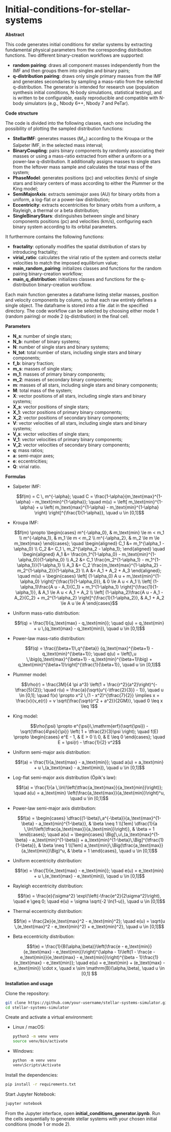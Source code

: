 # Initial-conditions-for-stellar-systems

**Abstract**

This code generates initial conditions for stellar systems by extracting fundamental physical parameters from the corresponding distribution functions. Two different binary-creation workflows are supported:
* **random pairing**: draws all component masses independently from the IMF and then groups them into singles and binary pairs;
* **q-distribution pairing**: draws only single primary masses from the IMF and generates secondaries by sampling a mass-ratio from the selected q-distribution.
The generator is intended for research use (population synthesis initial conditions, N-body simulations, statistical testing), and is written to be configurable, easily reproducible and compatible with N-body simulators (e.g., Nbody 6++, Nbody 7 and PeTar).

**Code structure**

The code is divided into the following classes, each one including the possibility of plotting the sampled distribution functions:

* **StellarIMF**: generates masses ($M_\odot$) according to the Kroupa or the Salpeter IMF, in the selected mass interval;
* **BinaryCoupling**: pairs binary components by randomly associating their masses or using a mass-ratio extracted from either a uniform or a power-law q-distribution. It additionally assigns masses to single stars from the leftover mass sample and calculates the total mass of the system;
* **PhaseModel**: generates positions (pc) and velocities (km/s) of single stars and binary centers of mass according to either the Plummer or the King model;
* **SemiMajorAxis**: extracts semimajor axes (AU) for binary orbits from a uniform, a log-flat or a power-law distribution;
* **Eccentricity**: extracts eccentricities for binary orbits from a uniform, a Rayleigh, a thermal or a beta distribution;
* **SingleBinaryStars**: distinguishes between single and binary components positions (pc) and velocities (km/s), configuring each binary system according to its orbital parameters.

It furthermore contains the following functions:

* **fractality**: optionally modifies the spatial distribution of stars by introducing fractality;
* **virial_ratio**: calculates the virial ratio of the system and corrects stellar velocities to match the imposed equilibrium value;
* **main_random_pairing**: initializes classes and functions for the random pairing binary-creation workflow;
* **main_q_distribution**: initializes classes and functions for the q-distribution binary-creation workflow.

Each main function generates a dataframe listing stellar masses, position and velocity components by column, so that each raw entirely defines a single object. The dataframe is stored into a file .dat in the specified directory.
The code workflow can be selected by choosing either mode 1 (random pairing) or mode 2 (q-distribution) in the final cell.

**Parameters**

* **N_s**: number of single stars;
* **N_b**: number of binary systems;
* **N**: number of single stars and binary systems;
* **N_tot**: total number of stars, including single stars and binary components;
* **f_b**: binary fraction;
* **m_s**: masses of single stars;
* **m_1**: masses of primary binary components;
* **m_2**: masses of secondary binary components;
* **m**: masses of all stars, including single stars and binary components;
* **M**: total mass of the system;
* **X**: vector positions of all stars, including single stars and binary systems;
* **X_s**: vector positions of single stars;
* **X_1**: vector positions of primary binary components;
* **X_2**: vector positions of secondary binary components;
* **V**: vector velocities of all stars, including single stars and binary systems;
* **V_s**: vector velocities of single stars;
* **V_1**: vector velocities of primary binary components;
* **V_2**: vector velocities of secondary binary components;
* **q**: mass ratios;
* **a**: semi-major axes;
* **e**: eccentricities;
* **Q**: virial ratio.

**Formulas**

* Salpeter IMF:
  ```math
  f(m) = C \, m^{-\alpha}; \quad 
  C = \frac{1-\alpha}{m_\text{max}^{1-\alpha} - m_\text{min}^{1-\alpha}}; \quad
  m(u) = \left[ m_\text{min}^{1-\alpha} + u \left( m_\text{max}^{1-\alpha} - m_\text{min}^{1-\alpha} \right) \right]^{\frac{1}{1-\alpha}}, \quad u \in [0,1]
* Kroupa IMF:
  ```math
  f(m) \propto
  \begin{cases} 
  m^{-\alpha_0}, & m_\text{min} \le m < m_1 \\
  m^{-\alpha_1}, & m_1 \le m < m_2 \\
  m^{-\alpha_2}, & m_2 \le m \le m_\text{max}
  \end{cases}; \quad
  \begin{aligned}
  C_1 &= m_1^{\alpha_1 - \alpha_0} \\
  C_2 &= C_1 \, m_2^{\alpha_2 - \alpha_1};
  \end{aligned} \quad
  \begin{aligned}
  A_1 &= \frac{m_1^{1-\alpha_0} - m_\text{min}^{1-\alpha_0}}{1-\alpha_0} \\
  A_2 &= C_1 \frac{m_2^{1-\alpha_1} - m_1^{1-\alpha_1}}{1-\alpha_1} \\
  A_3 &= C_2 \frac{m_\text{max}^{1-\alpha_2} - m_2^{1-\alpha_2}}{1-\alpha_2} \\
  A &= A_1 + A_2 + A_3
  \end{aligned}; \quad
  m(u) =
  \begin{cases}
  \left[ (1-\alpha_0) A u + m_\text{min}^{1-\alpha_0} \right]^{\frac{1}{1-\alpha_0}}, & 0 \le A u < A_1 \\
  \left[ (1-\alpha_1)\frac{A u - A_1}{C_1} + m_1^{1-\alpha_1} \right]^{\frac{1}{1-\alpha_1}}, & A_1 \le A u < A_1 + A_2 \\
  \left[ (1-\alpha_2)\frac{A u - A_1 - A_2}{C_2} + m_2^{1-\alpha_2} \right]^{\frac{1}{1-\alpha_2}}, & A_1 + A_2 \le A u \le A
  \end{cases}
* Uniform mass-ratio distribution:
  ```math
  f(q) = \frac{1}{q_\text{max} - q_\text{min}}; \quad 
  q(u) = q_\text{min} + u \,(q_\text{max} - q_\text{min}), \quad u \in [0,1]
* Power-law mass-ratio distribution:
  ```math
  f(q) = \frac{(\beta+1)\,q^{\beta}} {q_\text{max}^{\beta+1} - q_\text{min}^{\beta+1}}; \quad
  q(u) = \left[\,u \,\big(q_\text{max}^{\beta+1} - q_\text{min}^{\beta+1}\big) + q_\text{min}^{\beta+1}\right]^{\tfrac{1}{\beta+1}}, \quad u \in [0,1]
* Plummer model:
  ```math
  \rho(r) = \frac{3M}{4 \pi a^3} \left(1 + \frac{r^2}{a^2}\right)^{-\tfrac{5}{2}}; \quad
  r(u) = \frac{a}{\sqrt{u^{-\tfrac{2}{3}} - 1}}, \quad u \in [0,1]; \quad
  f(x) \propto x^2 \,(1 - x^2)^{\tfrac{7}{2}} \implies x = \frac{v}{v_e(r)} = v \sqrt{\frac{\sqrt{r^2 + a^2}}{2GM}}, \quad 0 \leq x \leq 1
* King model:
  ```math
  \rho(\psi) \propto e^{\psi}\,\mathrm{erf}(\sqrt{\psi}) - \sqrt{\tfrac{4\psi}{\pi}} \left( 1 + \tfrac{2}{3}\psi \right); \quad
  f(E) \propto 
  \begin{cases}
  e^E - 1, & E > 0 \\
  0, & E \leq 0
  \end{cases}; \quad
  E = \psi(r) - \tfrac{1}{2} v^2
* Uniform semi-major axis distribution:
  ```math
  f(a) = \frac{1}{a_\text{max} - a_\text{min}}; \quad a(u) = a_\text{min} + u \,(a_\text{max} - a_\text{min}), \quad u \in [0,1]
* Log-flat semi-major axis distribution (Öpik's law):
  ```math
  f(a) = \frac{1}{a \,\ln\!\left(\tfrac{a_\text{max}}{a_\text{min}}\right)}; \quad a(u) = a_\text{min} \left(\frac{a_\text{max}}{a_\text{min}}\right)^u, \quad u \in [0,1]
* Power-law semi-major axis distribution:
  ```math
  f(a) = 
  \begin{cases}
  \dfrac{(1-\beta)\,a^{-\beta}}{a_\text{max}^{1-\beta} - a_\text{min}^{1-\beta}}, & \beta \neq 1 \\[1em]
  \dfrac{1}{a \,\ln\!\left(\tfrac{a_\text{max}}{a_\text{min}}\right)}, & \beta = 1
  \end{cases}; \quad
  a(u) = 
  \begin{cases}
  \Big[\,u\,(a_\text{max}^{1-\beta} - a_\text{min}^{1-\beta}) + a_\text{min}^{1-\beta}\,\Big]^{\tfrac{1}{1-\beta}}, & \beta \neq 1 \\[1em]
  a_\text{min}\,\Big(\tfrac{a_\text{max}}{a_\text{min}}\Big)^u, & \beta = 1
  \end{cases},
  \quad u \in [0,1]
* Uniform eccentricity distribution:
  ```math
  f(e) = \frac{1}{e_\text{max} - e_\text{min}}; \quad e(u) = e_\text{min} + u \,(e_\text{max} - e_\text{min}), \quad u \in [0,1]
* Rayleigh eccentricity distribution:
  ```math
  f(e) = \frac{e}{\sigma^2} \exp\!\left(-\frac{e^2}{2\sigma^2}\right), \quad e \geq 0; \quad e(u) = \sigma \sqrt{-2 \ln(1-u)}, \quad u \in [0,1]
* Thermal eccentricity distribution:
  ```math
  f(e) = \frac{2e}{e_\text{max}^2 - e_\text{min}^2}; \quad e(u) = \sqrt{u \,(e_\text{max}^2 - e_\text{min}^2) + e_\text{min}^2}, \quad u \in [0,1]
* Beta eccentricity distribution:
  ```math
  f(e) = \frac{1}{B(\alpha,\beta)}\left(\frac{e - e_\text{min}}{e_\text{max} - e_\text{min}}\right)^{\alpha - 1}\left(1 - \frac{e - e_\text{min}}{e_\text{max} - e_\text{min}}\right)^{\beta - 1}\frac{1}{e_\text{max} -    e_\text{min}}; \quad e(u) = e_\text{min} + (e_\text{max} - e_\text{min}) \cdot x, \quad x \sim \mathrm{B}(\alpha,\beta), \quad u \in [0,1]

**Installation and usage**

Clone the repository:

```bash
git clone https://github.com/your-username/stellar-systems-simulator.git
cd stellar-systems-simulator
```
Create and activate a virtual environment:

* Linux / macOS:
  ```bash
  python3 -m venv venv
  source venv/bin/activate
  ```
* Windows:
  ```powershell
  python -m venv venv
  venv\Scripts\Activate
  ```
Install the dependencies:
```bash
pip install -r requirements.txt
```
Start Jupyter Notebook:
```bash
jupyter notebook
```
From the Jupyter interface, open **initial_conditions_generator.ipynb**. Run the cells sequentially to generate stellar systems with your chosen initial conditions (mode 1 or mode 2). 



















  






